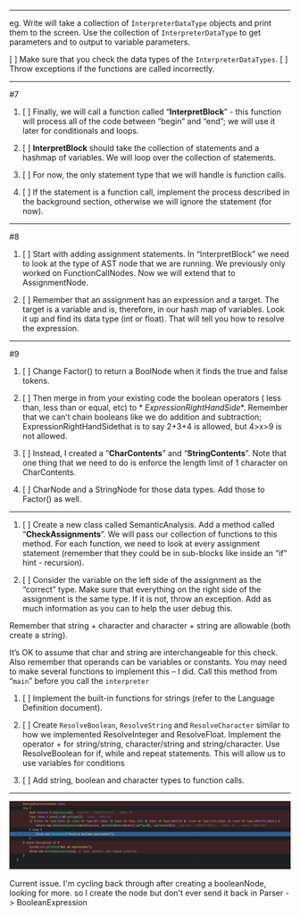 
----------------------------------------------------------------------------------


eg. Write will take a collection of `InterpreterDataType` objects and print them to the screen.
Use the collection of `InterpreterDataType` to get parameters and to output to variable parameters.

 [ ] Make sure that you check the data types of the `InterpreterDataTypes`.
 [ ] Throw exceptions if the functions are called incorrectly.


--------------------------------

#7

1. [ ]  Finally, we will call a function called “**InterpretBlock**” - this function will process all of the
   code between “begin” and “end”; we will use it later for conditionals and loops.

2. [ ] **InterpretBlock** should take the collection of statements and a hashmap of variables. We will loop
   over the collection of statements.

3. [ ] For now, the only statement type that we will handle is function calls.

4. [ ] If the statement is a function call, implement the process described in the background section,
   otherwise we will ignore the statement (for now).

-------------------------------------------------------------

#8

1. [ ] Start with adding assignment statements. In “InterpretBlock” we need to look at the type of AST node that we are
   running. We previously only worked on FunctionCallNodes. Now we will extend that to AssignmentNode.

2. [ ] Remember that an assignment has an expression and a target. The target is a variable and is, therefore, in our
   hash map of variables. Look it up and find its data type (int or float). That will tell you how to resolve the
   expression.

-------------------------------------------------------------

#9

1. [ ] Change Factor() to return a BoolNode when it finds the true and false tokens.

2. [ ]  Then merge in from your existing code the boolean operators ( less than, less than or equal, etc) to *
   *ExpressionRightHandSide**.
   Remember that we can’t chain booleans like we do addition and subtraction; ExpressionRightHandSidethat is to say
   2+3+4 is allowed, but 4>x>9 is not allowed.

3. [ ] Instead, I created a “**CharContents**” and “**StringContents**”. Note that one thing that we need to do is
   enforce the length limit of 1 character on CharContents.

4. [ ] CharNode and a StringNode for those data types. Add those to Factor() as well.

------------------------------

1. [ ] Create a new class called SemanticAnalysis. Add a method called “**CheckAssignments**”. We will pass our
   collection of functions to this method. For each function, we need to look at every assignment statement (remember
   that they could be in sub-blocks like inside an “if” hint - recursion).

2. [ ] Consider the variable on the left side of the assignment as the “correct” type. Make sure that everything on the
   right side of the assignment is the same type. If it is not, throw an exception. Add as much information as you can
   to help the user debug this.

Remember that string + character and character + string are allowable (both create a string).

It’s OK to assume that char and string are interchangeable for this check. 
Also remember that operands can be variables or constants. 
You may need to make several functions to implement this – I did. Call this method from “`main`” before you call
the `interpreter`

1. [ ] Implement the built-in functions for strings (refer to the Language Definition document).

2. [ ] Create `ResolveBoolean`, `ResolveString` and `ResolveCharacter` similar to how we implemented ResolveInteger and
   ResolveFloat. Implement the operator + for string/string, character/string and string/character. Use ResolveBoolean
   for if, while and repeat statements. This will allow us to use variables for conditions

3. [ ] Add string, boolean and character types to function calls.

---------------------------------


![img.png](../images/img.png)

Current issue. I'm cycling back through after creating a booleanNode, looking for more. so I create the node but don't
ever send it back
in Parser -> BooleanExpression 

